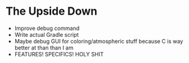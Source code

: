# The Upside Down
* Improve debug command
* Write actual Gradle script
* Maybe debug GUI for coloring/atmospheric stuff because C is way better at than than I am
* FEATURES! SPECIFICS! HOLY SHIT